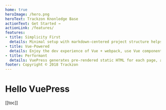 ```yaml
---
home: true
heroImage: /hero.png
heroText: Trackzon Knonledge Base
actionText: Get Started →
actionLink: /features/
features:
- title: Simplicity First
  details: Minimal setup with markdown-centered project structure helps you focus on writing.
- title: Vue-Powered
  details: Enjoy the dev experience of Vue + webpack, use Vue components in markdown, and develop custom themes with Vue.
- title: Performant
  details: VuePress generates pre-rendered static HTML for each page, and runs as an SPA once a page is loaded.
footer: Copyright © 2018 Trackzon
---
```


# Hello VuePress

[[toc]]